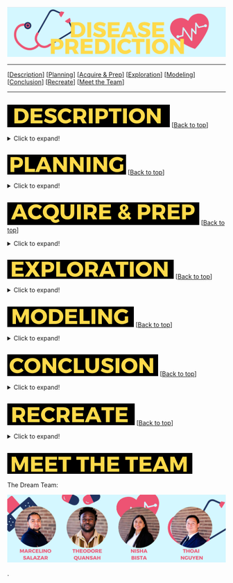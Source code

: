 <a name="top"></a>
![name of photo](https://github.com/disease-outbreak/disease-outbreak/blob/main/Marcelino/Screenshot%202023-11-06%20at%209.10.45%20AM.png?raw=true)

***
[[Description](#project_description)]
[[Planning](#planning)]
[[Acquire & Prep](#acquire_and_prep)]
[[Exploration](#explore)]
[[Modeling](#model)]
[[Conclusion](#conclusion)]
[[Recreate](#recreate)]
[[Meet the Team](#team)]
___


## <a name="project_description"></a>
![desc](https://github.com/disease-outbreak/disease-outbreak/blob/main/Marcelino/Screenshot%202023-11-06%20at%209.47.31%20AM.png?raw=true)
[[Back to top](#top)]

<details>
  <summary>Click to expand!</summary>

### Description
    
Diagnosis of diseases often requires expertise and thorough medical examination. However, for common ailments or as a preliminary diagnostic tool, we aim to utilize symptom data to predict potential diseases. This tool can assist healthcare professionals as a reference, guide patients in understanding their conditions, or even help in telemedicine where immediate physical diagnosis isn't feasible.

### Goals
    
The primary goal of this project is to develop a predictive model that can predict a disease with high accuracy. By analyzing data acquired from the World Health Orginization related to disease symptoms in the U.S., we aim to create a reliable and user-friendly tool for individuals and public health organizations.
    
### Data Source
    
- Data was gathered from "The World Health Organization" and Columbia University website
- Other data from the following website to create a dashboard of mortality rates.

### Data Dictionary
|  Column  | Definition                                              | Data Type       |    
|----------|---------------------------------------------------------|-----------------|
| Disease  | Different type of diseases patients have in our dataset | Target variable |
| Symptoms | Different type of symptoms patients have in our dataset | object          |

***
</details>

## <a name="planning"></a> 
![plan](https://github.com/disease-outbreak/disease-outbreak/blob/main/Marcelino/Screenshot%202023-11-06%20at%2011.14.17%20AM.png?raw=true)
[[Back to top](#top)]

<details>
  <summary>Click to expand!</summary>

### Project Outline:
    
- Initial Questions:
    - How do we plan to accomplish this project based off the goal?
    - How will it be used?
    - Where and how we will acquire data?
    - What specific features to move forward with?
    - What model will we use?   
  
- Acquisiton: 
    - Read data into python
    - Summarize data
    
- Prepare and clean: 
    - Potentially Drop features
    - Handle null values
    - Adjust data types
    - Rename columns
  
- Exploratory analysis:
    - Ask questions about our data
    - Make a hypothesis
    - Create visuals
    - Run statistical test
    
- Modeling:
    - Create multiple models
    - Choose the best model
    - Run a test
    - Conclude results
    - Make recommendations

### Target variable
- 'Disease'

***
</details>

## <a name="acquire_and_prep"></a> 
![acquire_prep](https://github.com/disease-outbreak/disease-outbreak/blob/main/Marcelino/Screenshot%202023-11-06%20at%209.52.48%20AM.png?raw=true)
[[Back to top](#top)]

<details>
  <summary>Click to expand!</summary>

### Acquire Data:
- Data was gathered from The World Health Organization and Columbia University website
- Other data from the following website to create a dashboard of mortality rates.
    
The dataset comprises various diseases and their associated symptoms. Each disease can have multiple symptoms, and each symptom can be associated with multiple diseases
    
- Dataset Structure
    - Disease and symptoms(1):
        - Source: W.H.O.
        - Rows: 4920
        - Columns: 18
    - Symptoms and Severity:
        - Source: W.H.O.
        - Rows: 133
        - Columns:2
    - Disease and symptoms(2):
        - Source: Columbia.edu
        - Rows: 1866
        - Columns: 3
    
### Prepare Data
- Cleaned and preprocessed disease_df; result stored in processed_df.
- Transformed symptom data in processed_df to one-hot encoding; result in encoded_df.
- Aggregated preprocessed data and encoded symptoms into aggregated_df.
- Identified and resolved missing symptoms between aggregated_df and severity_df.
- Standardized and corrected column names in aggregated_df to align with severity_df.
- Removed UMLS codes and preprocessed scraped_df for analysis readiness.
- Eliminated duplicate columns in scraped_df to maintain data integrity.
- Converted numerical string columns to numeric types in scraped_df, except 'Disease'.
- Reshaped scraped_df into pivot format for enhanced analysis capability.
- Merged scraped_df with disease_df and conducted further preprocessing.
- Compared symptom presence between scraped_df and severity_df to spot discrepancies.
- Aligned scraped_df column names with severity_df, addressing missing data.
- Split combined dataset into stratified train, validation, and test sets; sizes outputted.

### Split data:
- Training set (60%)
- Validation set (20%)
- Test set (20%)
***

</details>

## <a name="explore"></a> 
![dict](https://github.com/disease-outbreak/disease-outbreak/blob/main/Marcelino/Screenshot%202023-11-06%20at%209.58.00%20AM.png?raw=true)
[[Back to top](#top)]

<details>
  <summary>Click to expand!</summary>

### Statistical Analysis of Symptoms and Conditions:

- A strong statistical relationship exists between "yellowing of the eyes" and conditions such as Hepatitis (P less than 0.05), underscored by the frequent occurrence of this symptom alongside "yellowish skin" in the tri-gram frequency analysis.
"High fever" paired with "cough" in the tri-gram frequency chart indicates a significant correlation with respiratory conditions, highlighting the need for further clinical investigation when these symptoms are present together.

### Clinical Insights from Statistical Findings:
- The presence of "yellowing of the eyes" and "yellowish skin" should prompt clinical consideration for liver-related conditions, including Hepatitis and bile duct disorders.
The pairing of "high fever" with symptoms like "cough" and "headache" in the tri-gram analysis suggests a potential link to infectious diseases or inflammatory conditions that warrant a thorough clinical evaluation.

### Symptom Frequency Analysis:
- The symptom "fatigue" tops the frequency chart, suggesting it is a ubiquitous symptom across a multitude of conditions.
Other symptoms like "headache" and "nausea" are also prominent, indicating common issues affecting the nervous and digestive systems, respectively.
The frequency of "abdominal pain" and "vomiting" underscores their importance as symptoms in the dataset, pointing to a range of potential gastrointestinal or systemic disorders.

### N-Gram Analysis Insights:
- The bi-gram "loss of appetite" is highly frequent, indicating that this symptom is often reported and may be significant in the diagnostic process of various conditions.
The tri-gram "loss of appetite" shows how symptom combinations can provide more specific indications of health issues, possibly related to digestive health or metabolic disorders.

***   
</details>    

## <a name="model"></a> 
![model](https://github.com/disease-outbreak/disease-outbreak/blob/main/Marcelino/Screenshot%202023-11-06%20at%2010.27.47%20AM.png?raw=true)
[[Back to top](#top)]
<details>
  <summary>Click to expand!</summary>

The purpose of this modeling was to predict diseases based on the given symptoms. We evaluated several models, including Random Forest, Logistic Regression, and KNN, against a baseline model. Here's a summary of the results:

### Baseline Model:
- Accuracy: 0.0208
This low accuracy is expected since the baseline model predicts diseases based on the most frequent class without any true learning.

### Random Forest:
- Training Accuracy: 1.0000
- Validation Accuracy: 0.9583
- Test Accuracy: 0.8958
The Random Forest model performed remarkably well on the training dataset, achieving perfect accuracy. This indicates that it could potentially overfit to the training data. However, its high validation accuracy demonstrates that it generalizes fairly well to unseen data. The test accuracy further validates its robustness.

### Logistic Regression:
- Training Accuracy: 1.0000
- Validation Accuracy: 0.9583
Similar to the Random Forest model, the Logistic Regression model also showed perfect accuracy on the training data and impressive performance on the validation set. This suggests that the model might have identified clear linear boundaries among the features.

### KNN:
- Training Accuracy: 0.8472
- Validation Accuracy: 0.3542
The KNN model demonstrated satisfactory performance on the training data but showed a significant drop in accuracy on the validation set. This could imply that KNN isn't the best model for this type of data or the chosen hyperparameters are not optimal

***

</details>  

## <a name="conclusion"></a> 
![conclusion](https://github.com/disease-outbreak/disease-outbreak/blob/main/Marcelino/Screenshot%202023-11-06%20at%2010.00.09%20AM.png?raw=true)
[[Back to top](#top)]
<details>
  <summary>Click to expand!</summary>

The Disease Symptoms Prediction Model project aimed to leverage symptom data to predict potential diseases, assisting healthcare professionals and patients in preliminary diagnostics. This objective was approached through the development of machine learning models, utilizing a dataset encompassing a variety of diseases and their associated symptoms.

### Achievement of Goals:
- We successfully developed a machine learning model, with the Random Forest classifier emerging as the most accurate, significantly outperforming the baseline model.
The relationship between symptoms and diseases was elucidated through statistical analysis, confirming that certain symptoms such as abdominal pain and vomiting are strong indicators of specific conditions like Alcoholic Hepatitis and Chronic Cholestasis, respectively.
- A baseline model was established, providing a reference point for evaluating the effectiveness of more sophisticated predictive models.

### Key Findings:
- Statistical significance was identified between certain symptoms and diseases, validating the model's capability to capture these relationships.
- Symptom frequency analysis and N-gram visualizations provided deeper insights into common and distinctive symptom patterns.
The Random Forest model, with a test accuracy of 89.58%, was identified as the most promising predictive model in our trials.

### Recommendations:
- Due to its high validation and test accuracies, the Random Forest model is recommended for initial deployment in a controlled environment to gauge real-world efficacy.
- Collaboration with medical professionals is advised to interpret the model's predictions and to incorporate their feedback for refinement.

### Next Steps:
- Integration into User-Friendly Platforms: The next phase involves creating a user interface for the model, making it accessible to end-users who can report symptoms and receive disease predictions.
- Dataset Expansion: To improve the model's comprehensiveness and accuracy, we plan to include a broader range of diseases, especially rare conditions, to enhance predictive capabilities.
- Continuous Model Improvement: We aim to continuously refine the model by incorporating medical professional feedback and adjusting it according to the latest medical research and data.

### "If I Had More Time, I Would...":
- Explore Advanced Models: Experiment with deep learning and ensemble methods to potentially uncover complex patterns in symptom-disease relationships that simpler models might miss.
- Conduct a Thorough Hyperparameter Tuning: Allocate more time to fine-tune the models, especially KNN, to ensure that we are not overlooking a potentially suitable model due to suboptimal parameters.
- Implement a Feedback Loop: Develop a system to collect user and professional feedback on the model’s predictions to facilitate ongoing learning and improvement.
- Focus on Interpretability: Devote efforts to make the model's decision process more transparent, aiding healthcare professionals in understanding the rationale behind predictions, which is crucial for medical applications.


</details>  


## <a name="recreate"></a> 
![recreate](https://github.com/disease-outbreak/disease-outbreak/blob/main/Marcelino/Screenshot%202023-11-06%20at%2010.53.45%20AM.png?raw=true)
[[Back to top](#top)]

<details>
  <summary>Click to expand!</summary>

### 1. Getting started
- Start by cloning the github repository on the terminal, type: 
git clone git@github.com:disease-outbreak/disease-outbreak.git

- Install Conda, Python, VS Code or Jupyter Notebook
</details>
    
## <a name="team"></a>
![meet](https://github.com/disease-outbreak/disease-outbreak/blob/main/Marcelino/Screenshot%202023-11-06%20at%2010.52.03%20AM.png?raw=true)

The Dream Team:

![team](https://github.com/disease-outbreak/disease-outbreak/blob/main/Marcelino/Screenshot%202023-11-06%20at%201.29.42%20PM.png?raw=true)


>>>>>>>>>>>>>>>
.